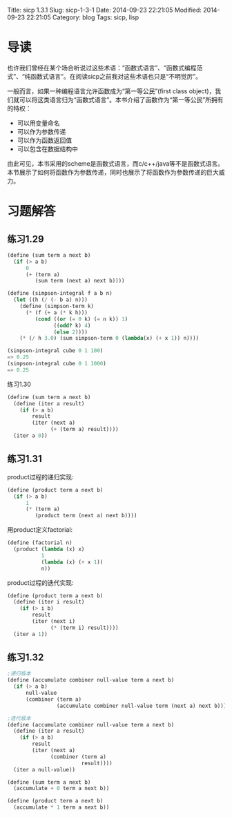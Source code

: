 Title: sicp 1.3.1
Slug: sicp-1-3-1
Date: 2014-09-23 22:21:05 
Modified: 2014-09-23 22:21:05 
Category: blog
Tags: sicp, lisp

# 导读
也许我们曾经在某个场合听说过这些术语：“函数式语言”、“函数式编程范式”、“纯函数式语言”。在阅读sicp之前我对这些术语也只是“不明觉厉”。

一般而言，如果一种编程语言允许函数成为“第一等公民”(first class object)，我们就可以将这类语言归为“函数式语言”。本书介绍了函数作为“第一等公民”所拥有的特权：

* 可以用变量命名
* 可以作为参数传递
* 可以作为函数返回值
* 可以包含在数据结构中

由此可见，本书采用的scheme是函数式语言，而c/c++/java等不是函数式语言。本节展示了如何将函数作为参数传递，同时也展示了将函数作为参数传递的巨大威力。

# 习题解答
## 练习1.29

``` Scheme
(define (sum term a next b)
  (if (> a b)
      0
      (+ (term a)
         (sum term (next a) next b))))

(define (simpson-integral f a b n)
  (let ((h (/ (- b a) n)))
    (define (simpson-term k)
      (* (f (+ a (* k h)))
         (cond ((or (= 0 k) (= n k)) 1)
               ((odd? k) 4)
               (else 2))))
    (* (/ h 3.0) (sum simpson-term 0 (lambda(x) (+ x 1)) n))))

(simpson-integral cube 0 1 100)
=> 0.25
(simpson-integral cube 0 1 1000)
=> 0.25
```

 练习1.30

``` Scheme
(define (sum term a next b)
  (define (iter a result)
    (if (> a b)
        result
        (iter (next a)
              (+ (term a) result))))
  (iter a 0))
```

## 练习1.31

product过程的递归实现:
``` Scheme
(define (product term a next b)
  (if (> a b)
      1
      (* (term a)
         (product term (next a) next b))))

```
用product定义factorial:
``` Scheme
(define (factorial n)
  (product (lambda (x) x)
           1
           (lambda (x) (+ x 1))
           n))
```
product过程的迭代实现:
``` Scheme
(define (product term a next b)
  (define (iter i result)
    (if (> i b)
        result
        (iter (next i)
              (* (term i) result))))
  (iter a 1))
```

## 练习1.32

``` Scheme
;递归版本
(define (accumulate combiner null-value term a next b)
  (if (> a b)
      null-value
      (combiner (term a)
                (accumulate combiner null-value term (next a) next b))))

;迭代版本
(define (accumulate combiner null-value term a next b)
  (define (iter a result)
    (if (> a b)
        result
        (iter (next a)
              (combiner (term a)
                        result))))
  (iter a null-value))

(define (sum term a next b)
  (accumulate + 0 term a next b))

(define (product term a next b)
  (accumulate * 1 term a next b))
```